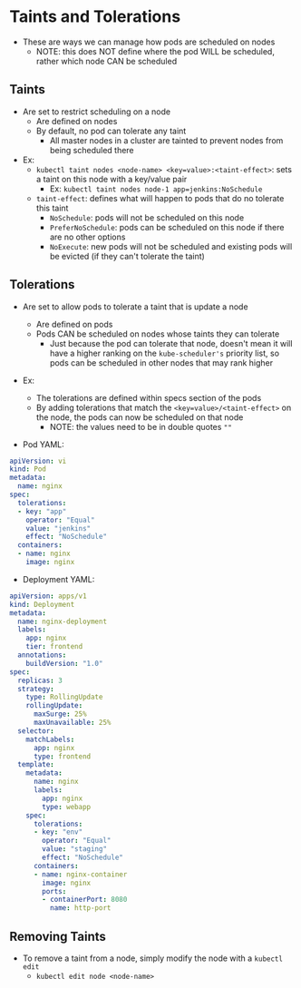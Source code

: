 <h1>Taints and Tolerations</h1>
 
* These are ways we can manage how pods are scheduled on nodes
  - NOTE: this does NOT define where the pod WILL be scheduled, rather which node CAN be scheduled
<h2>Taints</h2>
 
* Are set to restrict scheduling on a node 
  - Are defined on nodes
  - By default, no pod can tolerate any taint
    * All master nodes in a cluster are tainted to prevent nodes from being scheduled there
* Ex:
  - `kubectl taint nodes <node-name> <key=value>:<taint-effect>`: sets a taint on this node with a key/value pair
    * Ex: `kubectl taint nodes node-1 app=jenkins:NoSchedule`
  - `taint-effect`: defines what will happen to pods that do no tolerate this taint
    * `NoSchedule`: pods will not be scheduled on this node
    * `PreferNoSchedule`: pods can be scheduled on this node if there are no other options
    * `NoExecute`: new pods will not be scheduled and existing pods will be evicted (if they can't tolerate the taint)
<h2>Tolerations</h2>
 
* Are set to allow pods to tolerate a taint that is update a node
  - Are defined on pods
  - Pods CAN be scheduled on nodes whose taints they can tolerate
    * Just because the pod can tolerate that node, doesn't mean it will have a higher ranking on the `kube-scheduler's` priority list, so pods can be scheduled in other nodes that may rank higher
* Ex:
  - The tolerations are defined within specs section of the pods
  - By adding tolerations that match the `<key=value>/<taint-effect>` on the node, the pods can now be scheduled on that node
    * NOTE: the values need to be in double quotes `""`

* Pod YAML:

```yml
apiVersion: vi
kind: Pod
metadata:
  name: nginx
spec:
  tolerations:
  - key: "app"
    operator: "Equal"
    value: "jenkins"
    effect: "NoSchedule"
  containers:
  - name: nginx
    image: nginx
```

* Deployment YAML:

```yml
apiVersion: apps/v1
kind: Deployment
metadata:
  name: nginx-deployment
  labels: 
    app: nginx
    tier: frontend
  annotations: 
    buildVersion: "1.0"
spec:
  replicas: 3
  strategy:
    type: RollingUpdate
    rollingUpdate:
      maxSurge: 25%
      maxUnavailable: 25%
  selector:
    matchLabels:
      app: nginx
      type: frontend
  template:
    metadata:
      name: nginx
      labels: 
        app: nginx
        type: webapp
    spec:
      tolerations:
      - key: "env"
        operator: "Equal"
        value: "staging"
        effect: "NoSchedule"
      containers:
      - name: nginx-container
        image: nginx
        ports: 
        - containerPort: 8080
          name: http-port
``` 

<h2>Removing Taints</h2>
 
* To remove a taint from a node, simply modify the node with a `kubectl edit`
  - `kubectl edit node <node-name>`
